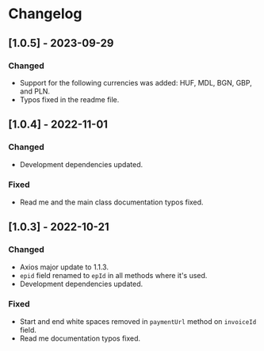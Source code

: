 # Changelog

## [1.0.5] - 2023-09-29

### Changed

- Support for the following currencies was added: HUF, MDL, BGN, GBP, and PLN.
- Typos fixed in the readme file.

## [1.0.4] - 2022-11-01

### Changed

- Development dependencies updated.

### Fixed

- Read me and the main class documentation typos fixed.

## [1.0.3] - 2022-10-21

### Changed

- Axios major update to 1.1.3.
- `epid` field renamed to `epId` in all methods where it's used.
- Development dependencies updated.

### Fixed

- Start and end white spaces removed in `paymentUrl` method on `invoiceId` field.
- Read me documentation typos fixed.

